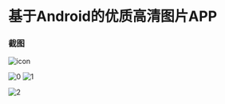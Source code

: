 # 基于Android的优质高清图片APP

### 截图
![icon](http://ol3hh0c3e.bkt.clouddn.com/app_icon.png)

![0](http://ol3hh0c3e.bkt.clouddn.com/image_00.png)
![1](http://ol3hh0c3e.bkt.clouddn.com/image_01.png)

![2](http://ol3hh0c3e.bkt.clouddn.com/image_02.png)
